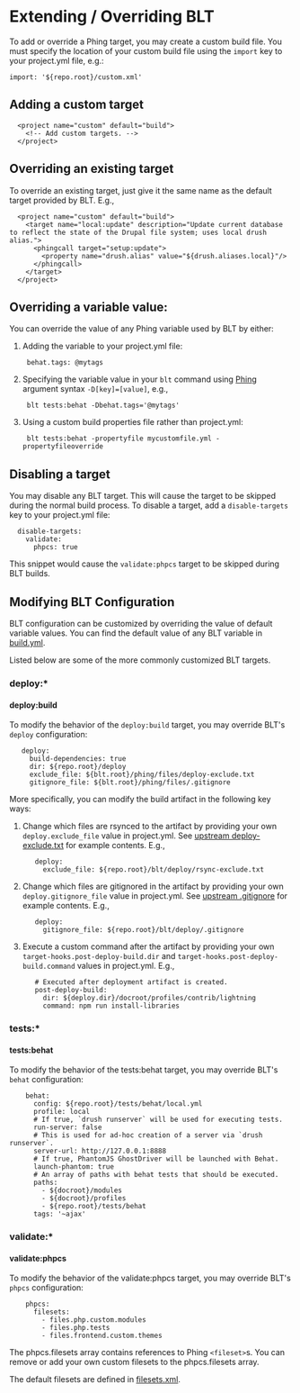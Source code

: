 # Extending / Overriding BLT

To add or override a Phing target, you may create a custom build file. You must specify the location of your custom build file using the `import` key to your project.yml file, e.g.:

    import: '${repo.root}/custom.xml'

## Adding a custom target

      <project name="custom" default="build">
        <!-- Add custom targets. -->
      </project>

## Overriding an existing target

To override an existing target, just give it the same name as the default target provided by BLT. E.g.,

      <project name="custom" default="build">
        <target name="local:update" description="Update current database to reflect the state of the Drupal file system; uses local drush alias.">
          <phingcall target="setup:update">
            <property name="drush.alias" value="${drush.aliases.local}"/>
          </phingcall>
        </target>
      </project>

## Overriding a variable value:

You can override the value of any Phing variable used by BLT by either:

1. Adding the variable to your project.yml file:

        behat.tags: @mytags

2. Specifying the variable value in your `blt` command using [Phing](https://www.phing.info/docs/stable/hlhtml/index.html#d5e792) argument syntax `-D[key]=[value]`, e.g.,

        blt tests:behat -Dbehat.tags='@mytags'

3. Using a custom build properties file rather than project.yml:

        blt tests:behat -propertyfile mycustomfile.yml -propertyfileoverride


## Disabling a target

You may disable any BLT target. This will cause the target to be skipped during the normal build process. To disable a target, add a `disable-targets` key to your project.yml file:

      disable-targets:
        validate:
          phpcs: true

This snippet would cause the `validate:phpcs` target to be skipped during BLT builds.

## Modifying BLT Configuration

BLT configuration can be customized by overriding the value of default variable values. You can find the default value of any BLT variable in [build.yml](https://github.com/acquia/blt/blob/8.x/phing/build.yml).

Listed below are some of the more commonly customized BLT targets.

### deploy:*

#### deploy:build

To modify the behavior of the `deploy:build` target, you may override BLT's `deploy` configuration:

       deploy:
         build-dependencies: true
         dir: ${repo.root}/deploy
         exclude_file: ${blt.root}/phing/files/deploy-exclude.txt
         gitignore_file: ${blt.root}/phing/files/.gitignore

More specifically, you can modify the build artifact in the following key ways:

1. Change which files are rsynced to the artifact by providing your own `deploy.exclude_file` value in project.yml. See [upstream deploy-exclude.txt](https://github.com/acquia/blt/blob/8.x/phing/files/deploy-exclude.txt) for example contents.  E.g.,

          deploy:
            exclude_file: ${repo.root}/blt/deploy/rsync-exclude.txt

1. Change which files are gitignored in the artifact by providing your own `deploy.gitignore_file` value in project.yml. See [upstream .gitignore](https://github.com/acquia/blt/blob/8.x/phing/files/.gitignore) for example contents. E.g.,

          deploy:
            gitignore_file: ${repo.root}/blt/deploy/.gitignore

1. Execute a custom command after the artifact by providing your own `target-hooks.post-deploy-build.dir` and `target-hooks.post-deploy-build.command` values in project.yml. E.g.,

          # Executed after deployment artifact is created.
          post-deploy-build:
            dir: ${deploy.dir}/docroot/profiles/contrib/lightning
            command: npm run install-libraries

### tests:*

#### tests:behat

To modify the behavior of the tests:behat target, you may override BLT's `behat` configuration:

        behat:
          config: ${repo.root}/tests/behat/local.yml
          profile: local
          # If true, `drush runserver` will be used for executing tests.
          run-server: false
          # This is used for ad-hoc creation of a server via `drush runserver`.
          server-url: http://127.0.0.1:8888
          # If true, PhantomJS GhostDriver will be launched with Behat.
          launch-phantom: true
          # An array of paths with behat tests that should be executed.
          paths:
            - ${docroot}/modules
            - ${docroot}/profiles
            - ${repo.root}/tests/behat
          tags: '~ajax'


### validate:*

#### validate:phpcs

To modify the behavior of the validate:phpcs target, you may override BLT's `phpcs` configuration:

        phpcs:
          filesets:
            - files.php.custom.modules
            - files.php.tests
            - files.frontend.custom.themes

The phpcs.filesets array contains references to Phing `<fileset>`s. You can remove or add your own custom filesets to the phpcs.filesets array.

The default filesets are defined in [filesets.xml](https://github.com/acquia/blt/blob/8.x/phing/tasks/filesets.xml).
